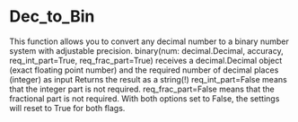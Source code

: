 # Dec_to_Bin
This function allows you to convert any decimal number to a binary number system with adjustable precision.
binary(num: decimal.Decimal, accuracy, req_int_part=True, req_frac_part=True) receives a decimal.Decimal object (exact floating point number) and the required number of decimal places (integer) as input
Returns the result as a string(!)
req_int_part=False means that the integer part is not required.
req_frac_part=False means that the fractional part is not required.
With both options set to False, the settings will reset to True for both flags.
